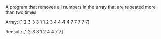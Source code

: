 A program that removes all numbers in the array that are repeated more than two times<p/>
Array: [1 2 3 3 3 1 1 2 3 4 4 4 4 7 7 7 7 7]<p/>
Reesult: [1 2 3 3 1 2 4 4 7 7]<p/>
